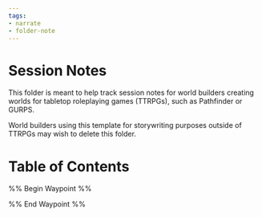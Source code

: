 ```yaml
---
tags:
- narrate
- folder-note
---
```

# Session Notes
This folder is meant to help track session notes for world builders creating worlds for tabletop roleplaying games (TTRPGs), such as Pathfinder or GURPS.

World builders using this template for storywriting purposes outside of TTRPGs may wish to delete this folder.
# Table of Contents
%% Begin Waypoint %%


%% End Waypoint %%
